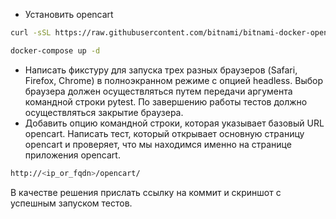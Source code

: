 
* Установить opencart

```bash
curl -sSL https://raw.githubusercontent.com/bitnami/bitnami-docker-opencart/master/docker-compose.yml > docker-compose.yml
```
```bash
docker-compose up -d
```
* Написать фикстуру для запуска трех разных браузеров (Safari, Firefox, Chrome) в полноэкранном режиме с опцией headless. Выбор браузера должен осуществляться путем передачи аргумента командной строки pytest. По завершению работы тестов должно осуществляться закрытие браузера.
* Добавить опцию командной строки, которая указывает базовый URL opencart.
Написать тест, который открывает основную страницу opencart и проверяет, что мы находимся именно на странице приложения opencart.

```bash
http://<ip_or_fqdn>/opencart/
```

В качестве решения прислать ссылку на коммит и скриншот с успешным запуском тестов.